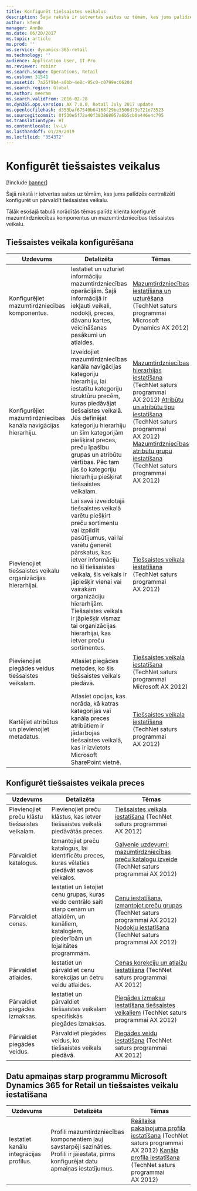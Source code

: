 ```yaml
---
title: Konfigurēt tiešsaistes veikalus
description: Šajā rakstā ir ietvertas saites uz tēmām, kas jums palīdzēs centralizēti konfigurēt un pārvaldīt tiešsaistes veikalu.
author: kfend
manager: AnnBe
ms.date: 06/20/2017
ms.topic: article
ms.prod: ''
ms.service: dynamics-365-retail
ms.technology: ''
audience: Application User, IT Pro
ms.reviewer: robinr
ms.search.scope: Operations, Retail
ms.custom: 31541
ms.assetid: 7a25f9b4-a0bb-4e8c-95c0-c0799ec0620d
ms.search.region: Global
ms.author: meeram
ms.search.validFrom: 2016-02-28
ms.dyn365.ops.version: AX 7.0.0, Retail July 2017 update
ms.openlocfilehash: d353baf67540b64168f29be3506d73e721e73523
ms.sourcegitcommit: 0f530e5f72a40f383868957a6b5cb0e446e4c795
ms.translationtype: HT
ms.contentlocale: lv-LV
ms.lasthandoff: 01/29/2019
ms.locfileid: "354372"
---
```

# <a name="configure-online-stores"></a>Konfigurēt tiešsaistes veikalus

[!include [banner](../includes/banner.md)]

Šajā rakstā ir ietvertas saites uz tēmām, kas jums palīdzēs centralizēti konfigurēt un pārvaldīt tiešsaistes veikalu.

Tālāk esošajā tabulā norādītās tēmas palīdz klienta konfigurēt mazumtirdzniecības komponentus un mazumtirdzniecības tiešsaistes veikalu.

## <a name="configure-an-online-store"></a>Tiešsaistes veikala konfigurēšana

| Uzdevums                                                | Detalizēta                                                                                                                                                                                                                                                                                                                                                   | Tēmas                                                                                                                                                                                                                                                                                                                                                                                                                                   |
|-----------------------------------------------------|-----------------------------------------------------------------------------------------------------------------------------------------------------------------------------------------------------------------------------------------------------------------------------------------------------------------------------------------------------------|------------------------------------------------------------------------------------------------------------------------------------------------------------------------------------------------------------------------------------------------------------------------------------------------------------------------------------------------------------------------------------------------------------------------------------------|
| Konfigurējiet mazumtirdzniecības komponentus.                        | Iestatiet un uzturiet informāciju mazumtirdzniecības operācijām. Šajā informācijā ir iekļauti veikali, nodokļi, preces, dāvanu kartes, veicināšanas pasākumi un atlaides.                                                                                                                                                                                                          | [Mazumtirdzniecības iestatīšana un uzturēšana](https://technet.microsoft.com/en-us/library/hh597201.aspx) (TechNet saturs programmai Microsoft Dynamics AX 2012)                                                                                                                                                                                                                                                                                          |
| Konfigurējiet mazumtirdzniecības kanāla navigācijas hierarhiju.    | Izveidojiet mazumtirdzniecības kanāla navigācijas kategoriju hierarhiju, lai iestatītu kategoriju struktūru precēm, kuras piedāvājat tiešsaistes veikalā. Jūs definējat kategoriju hierarhiju un šīm kategorijām piešķirat preces, preču īpašību grupas un atribūtu vērtības. Pēc tam jūs šo kategoriju hierarhiju piešķirat tiešsaistes veikalam.                            | [Mazumtirdzniecības hierarhijas iestatīšana](https://technet.microsoft.com/en-us/library/hh580593.aspx) (TechNet saturs programmai AX 2012) [Atribūtu un atribūtu tipu iestatīšana](https://technet.microsoft.com/en-us/library/hh227548.aspx) (TechNet saturs programmai AX 2012) [Mazumtirdzniecības atribūtu grupu iestatīšana](https://technet.microsoft.com/en-us/library/jj728713.aspx) (TechNet saturs programmai AX 2012) |
| Pievienojiet tiešsaistes veikalu organizācijas hierarhijai. | Lai savā izveidotajā tiešsaistes veikalā varētu piešķirt preču sortimentu vai izpildīt pasūtījumus, vai lai varētu ģenerēt pārskatus, kas ietver informāciju no šī tiešsaistes veikala, šis veikals ir jāpiešķir vienai vai vairākām organizāciju hierarhijām. Tiešsaistes veikals ir jāpiešķir vismaz tai organizācijas hierarhijai, kas ietver preču sortimentus. | [Tiešsaistes veikala iestatīšana](https://technet.microsoft.com/en-us/library/jj682095.aspx) (TechNet saturs programmai AX 2012)                                                                                                                                                                                                                                                                                                     |
| Pievienojiet piegādes veidus tiešsaistes veikalam.          | Atlasiet piegādes metodes, ko šis tiešsaistes veikals piedāvā.                                                                                                                                                                                                                                                                                                 | [Tiešsaistes veikala iestatīšana](https://technet.microsoft.com/en-us/library/jj682095.aspx) (TechNet saturs programmai Microsoft AX 2012)                                                                                                                                                                                                                                                                                                     |
| Kartējiet atribūtus un pievienojiet metadatus.                   | Atlasiet opcijas, kas norāda, kā katras kategorijas vai kanāla preces atribūtiem ir jādarbojas tiešsaistes veikalā, kas ir izvietots Microsoft SharePoint vietnē.                                                                                                                                                                                              | [Tiešsaistes veikala iestatīšana](https://technet.microsoft.com/en-us/library/jj682095.aspx) (TechNet saturs programmai AX 2012)                                                                                                                                                                                                                                                                                                     |

## <a name="configure-online-store-products"></a>Konfigurēt tiešsaistes veikala preces

| Uzdevums                                 | Detalizēta                                                                                                                                           | Tēmas                                                                                                                                                                                                                                                                            |
|--------------------------------------|---------------------------------------------------------------------------------------------------------------------------------------------------|-----------------------------------------------------------------------------------------------------------------------------------------------------------------------------------------------------------------------------------------------------------------------------------|
| Pievienojiet preču klāstu tiešsaistes veikalam. | Pievienojiet preču klāstus, kas ietver tiešsaistes veikalā piedāvātās preces.                                                                  | [Tiešsaistes veikala iestatīšana](https://technet.microsoft.com/en-us/library/jj682095.aspx) (TechNet saturs programmai AX 2012)                                                                                                                                              |
| Pārvaldiet katalogus.                     | Izmantojiet preču katalogus, lai identificētu preces, kuras vēlaties piedāvāt savos veikalos.                                                              | [Galvenie uzdevumi: mazumtirdzniecības preču katalogu izveide](https://technet.microsoft.com/en-us/library/jj728712.aspx) (TechNet saturs programmai AX 2012)                                                                                                                           |
| Pārvaldiet cenas.                       | Iestatiet un lietojiet cenu grupas, kuras veido centrālo saiti starp cenām un atlaidēm, un kanāliem, katalogiem, piederībām un lojalitātes programmām. | [Cenu iestatīšana, izmantojot preču grupas](https://technet.microsoft.com/en-us/library/hh597169.aspx) (TechNet saturs programmai AX 2012) [Nodokļu iestatīšana](https://technet.microsoft.com/en-us/library/hh580571.aspx) (TechNet saturs programmai AX 2012) |
| Pārvaldiet atlaides.                    | Iestatiet un pārvaldiet cenu korekcijas un četru veidu atlaides.                                                                                  | [Cenas korekciju un atlaižu iestatīšana](https://technet.microsoft.com/en-us/library/hh597114.aspx) (TechNet saturs programmai AX 2012)                                                                                                                          |
| Pārvaldiet piegādes izmaksas.             | Iestatiet un pārvaldiet tiešsaistes veikalam specifiskās piegādes izmaksas.                                                                     | [Piegādes izmaksu iestatīšana tiešsaistes veikaliem](https://technet.microsoft.com/en-us/library/jj728714.aspx) (TechNet saturs programmai AX 2012)                                                                                                                           |
| Pārvaldiet piegādes veidus.            | Pārvaldiet piegādes veidus, ko tiešsaistes veikals piedāvā.                                                                                        | [Piegādes veidu iestatīšana](https://technet.microsoft.com/en-us/library/jj728719.aspx) (TechNet saturs programmai AX 2012)                                                                                                                                            |

## <a name="set-up-data-exchange-between-microsoft-dynamics-365-for-retail-and-the-online-store"></a>Datu apmaiņas starp programmu Microsoft Dynamics 365 for Retail un tiešsaistes veikalu iestatīšana

| Uzdevums                                 | Detalizēta                                                                                                                               | Tēmas                                                                                                                                                                                                                                                                                  |
|--------------------------------------|---------------------------------------------------------------------------------------------------------------------------------------|-----------------------------------------------------------------------------------------------------------------------------------------------------------------------------------------------------------------------------------------------------------------------------------------|
| Iestatiet kanālu integrācijas profilus. | Profili mazumtirdzniecības komponentiem ļauj savstarpēji sazināties. Profili ir jāiestata, pirms konfigurējat datu apmaiņas iestatījumus. | [Reāllaika pakalpojuma profila iestatīšana](https://technet.microsoft.com/en-us/library/hh580631.aspx) (TechNet saturs programmai AX 2012) [Kanāla profila iestatīšana](https://technet.microsoft.com/en-us/library/jj677402.aspx) (TechNet saturs programmai AX 2012) |





